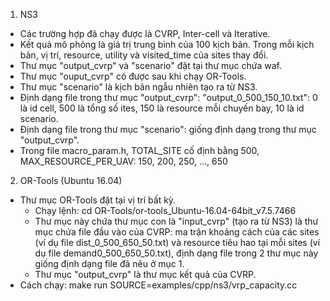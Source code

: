 1. NS3
- Các trường hợp đã chạy được là CVRP, Inter-cell và Iterative.
- Kết quả mô phỏng là giá trị trung bình của 100 kịch bản. Trong mỗi kịch bản, vị trí, resource, utility và visited_time của sites thay đổi.
- Thư mục "output_cvrp" và "scenario" đặt tại thư mục chứa waf.
- Thư mục "ouput_cvrp" có được sau khi chạy OR-Tools.
- Thư mục "scenario" là kịch bản ngẫu nhiên tạo ra từ NS3.
- Định dạng file trong thư mục "output_cvrp": 
  "output_0_500_150_10.txt": 0 là id cell, 500 là tổng số ites, 150 là resource mỗi chuyến bay, 10 là id scenario.
- Định dạng file trong thư mục "scenario": giống định dạng trong thư mục "output_cvrp".
- Trong file macro_param.h, TOTAL_SITE cố định bằng 500, MAX_RESOURCE_PER_UAV: 150, 200, 250, ..., 650 
2. OR-Tools (Ubuntu 16.04)
- Thư mục OR-Tools đặt tại vị trí bất kỳ.
  + Chạy lệnh: cd OR-Tools/or-tools_Ubuntu-16.04-64bit_v7.5.7466
  + Thư mục này chứa thư mục con là "input_cvrp" (tạo ra từ NS3) là thư mục chứa file đầu vào của CVRP: ma trận khoảng cách của các sites (ví dụ file dist_0_500_650_50.txt) và resource tiêu hao tại mỗi sites (ví dụ file demand0_500_650_50.txt), định dạng file trong 2 thư mục này giống định dạng file đã nêu ở mục 1.
  + Thư mục "output_cvrp" là thư mục kết quả của CVRP.
- Cách chạy:
  make run SOURCE=examples/cpp/ns3/vrp_capacity.cc